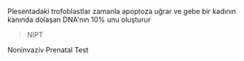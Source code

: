 Plesentadaki trofoblastlar zamanla apoptoza uğrar ve gebe bir kadının kanında dolaşan DNA'nın 10% unu oluşturur

>NIPT

Noninvaziv Prenatal Test